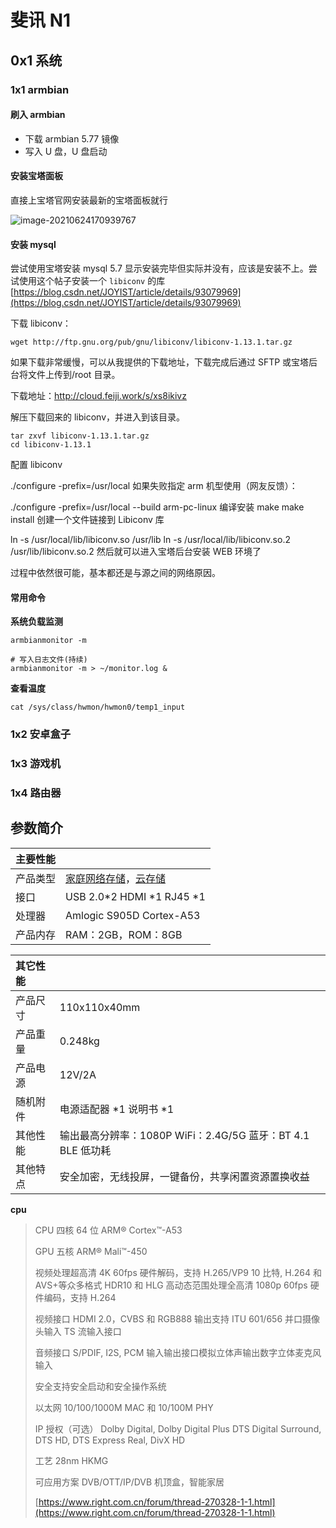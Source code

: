 # 斐讯 N1

## 0x1 系统

### 1x1 armbian

#### 刷入 armbian

- 下载 armbian 5.77 镜像
- 写入 U 盘，U 盘启动

#### 安装宝塔面板

直接上宝塔官网安装最新的宝塔面板就行

![image-20210624170939767](https://static.yoouu.cn/imgs/doc/interest/n1/image-20210624170939767.png)

#### 安装 mysql

尝试使用宝塔安装 mysql 5.7 显示安装完毕但实际并没有，应该是安装不上。尝试使用这个帖子安装一个 `libiconv` 的库 [https://blog.csdn.net/JOYIST/article/details/93079969](https://blog.csdn.net/JOYIST/article/details/93079969)

下载 libiconv：

```shell
wget http://ftp.gnu.org/pub/gnu/libiconv/libiconv-1.13.1.tar.gz
```

如果下载非常缓慢，可以从我提供的下载地址，下载完成后通过 SFTP 或宝塔后台将文件上传到/root 目录。

下载地址：http://cloud.feiji.work/s/xs8ikivz

解压下载回来的 libiconv，并进入到该目录。

```shell
tar zxvf libiconv-1.13.1.tar.gz
cd libiconv-1.13.1
```

配置 libiconv

./configure -prefix=/usr/local 如果失败指定 arm 机型使用（网友反馈）：

./configure -prefix=/usr/local --build arm-pc-linux 编译安装 make make install 创建一个文件链接到 Libiconv 库

ln -s /usr/local/lib/libiconv.so /usr/lib ln -s /usr/local/lib/libiconv.so.2 /usr/lib/libiconv.so.2 然后就可以进入宝塔后台安装 WEB 环境了

过程中依然很可能，基本都还是与源之间的网络原因。

#### 常用命令

**系统负载监测**

```shell
armbianmonitor -m

# 写入日志文件(持续)
armbianmonitor -m > ~/monitor.log &
```

**查看温度**

```shell
cat /sys/class/hwmon/hwmon0/temp1_input
```

### 1x2 安卓盒子

### 1x3 游戏机

### 1x4 路由器

## 参数简介

| 主要性能 |  |
| :-- | --- |
| 产品类型 | [家庭网络存储](https://detail.zol.com.cn/nas_networkstorage/s7575/)，[云存储](https://detail.zol.com.cn/nas_networkstorage/s8191/) |
| 接口 | USB 2.0*2 HDMI *1 RJ45 \*1 |
| 处理器 | Amlogic S905D Cortex-A53 |
| 产品内存 | RAM：2GB，ROM：8GB |

| 其它性能 |                                                             |
| :------- | ----------------------------------------------------------- |
| 产品尺寸 | 110x110x40mm                                                |
| 产品重量 | 0.248kg                                                     |
| 产品电源 | 12V/2A                                                      |
| 随机附件 | 电源适配器 *1 说明书 *1                                     |
| 其他性能 | 输出最高分辨率：1080P WiFi：2.4G/5G 蓝牙：BT 4.1 BLE 低功耗 |
| 其他特点 | 安全加密，无线投屏，一键备份，共享闲置资源置换收益          |

**cpu**

> CPU 四核 64 位 ARM&#174; Cortex&#8482;-A53
>
> GPU 五核 ARM&#174; Mali&#8482;-450
>
> 视频处理超高清 4K 60fps 硬件解码，支持 H.265/VP9 10 比特, H.264 和 AVS+等众多格式 HDR10 和 HLG 高动态范围处理全高清 1080p 60fps 硬件编码，支持 H.264
>
> 视频接口 HDMI 2.0，CVBS 和 RGB888 输出支持 ITU 601/656 并口摄像头输入 TS 流输入接口
>
> 音频接口 S/PDIF, I2S, PCM 输入输出接口模拟立体声输出数字立体麦克风输入
>
> 安全支持安全启动和安全操作系统
>
> 以太网 10/100/1000M MAC 和 10/100M PHY
>
> IP 授权（可选） Dolby Digital, Dolby Digital Plus DTS Digital Surround, DTS HD, DTS Express Real, DivX HD
>
> 工艺 28nm HKMG
>
> 可应用方案 DVB/OTT/IP/DVB 机顶盒，智能家居
>
> [https://www.right.com.cn/forum/thread-270328-1-1.html](https://www.right.com.cn/forum/thread-270328-1-1.html)
